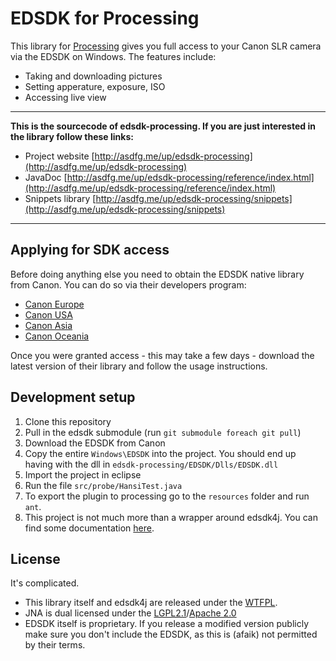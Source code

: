 # EDSDK for Processing

This library for [Processing](http://www.processing.org) gives you full access to your Canon SLR camera via the EDSDK on Windows. The features include: 

- Taking and downloading pictures
- Setting apperature, exposure, ISO
- Accessing live view

------
**This is the sourcecode of edsdk-processing. If you are just  interested in the library follow these links:**

* Project website
[http://asdfg.me/up/edsdk-processing](http://asdfg.me/up/edsdk-processing)
* JavaDoc [http://asdfg.me/up/edsdk-processing/reference/index.html](http://asdfg.me/up/edsdk-processing/reference/index.html)
* Snippets library [http://asdfg.me/up/edsdk-processing/snippets](http://asdfg.me/up/edsdk-processing/snippets)

------


## Applying for SDK access
Before doing anything else you need to obtain the EDSDK native library from Canon. You can do so via their developers program: 

- [Canon Europe](http://www.didp.canon-europa.com/)
- [Canon USA](http://www.usa.canon.com/cusa/consumer/standard_display/sdk_homepage)
- [Canon Asia](http://www.canon-asia.com/personal/web/developerresource)
- [Canon Oceania](https://www.canon.co.nz/en-NZ/Personal/Support-Help/Support-News/Canon-SDK)

Once you were granted access - this may take a few days - download the latest version of their library and follow the usage instructions. 


## Development setup

1. Clone this repository
1. Pull in the edsdk submodule (run `git submodule foreach git pull`)
1. Download the EDSDK from Canon
1. Copy the entire `Windows\EDSDK` into the project. 
   You should end up having with the dll in `edsdk-processing/EDSDK/Dlls/EDSDK.dll`
1. Import the project in eclipse
1. Run the file `src/probe/HansiTest.java`
1. To export the plugin to processing go to the `resources` folder and run `ant`. 
1. This project is not much more than a wrapper around edsdk4j. You can find some documentation [here](https://github.com/kritzikratzi/edsdk4j). 

## License

It's complicated. 

- This library itself and edsdk4j are released under the [WTFPL](http://www.wtfpl.net/txt/copying/).
- JNA is dual licensed under the [LGPL2.1](https://www.gnu.org/licenses/old-licenses/lgpl-2.1.html)/[Apache 2.0](http://www.apache.org/licenses/LICENSE-2.0.html)
- EDSDK itself is proprietary. If you release a modified version publicly make sure you 
  don't include the EDSDK, as this is (afaik) not permitted by their terms.  